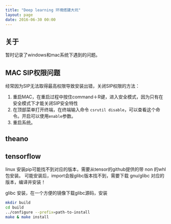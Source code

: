 ```yaml
---
title: "Deep learning 环境搭建大坑"
layout: page
date: 2016-06-30 00:00
---
```


## 关于
暂时记录了windows和mac系统下遇到的问题。





## MAC SIP权限问题
经常因为SIP无法取得最高权限导致安装出错，关闭SIP权限的方法：
1. 重启MAC，在重启过程中按住command＋R键，进入安全模式，因为只有在安全模式下才能关闭SIP安全特性
2. 在顶部菜单打开终端，在终端输入命令 `csrutil disable`，可以查看这个命令。开启可以使用`enable`参数。
3. 重启系统。


## theano


## tensorflow

linux 安装pip可能找不到对应的版本，需要从tensor的github提供的带 non 的whl包安装。
可能安装后，import会报glibc版本找不到，需要下载 gnu/glibc 对应的版本，编译并安装！

glibc 安装，在一个方便的镜像下载glibc源码，安装

```bash
mkdir build
cd build
../configure --prefix=path-to-install
make & make install
```
